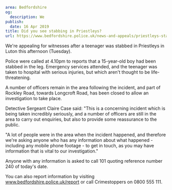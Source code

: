 ```yaml
area: Bedfordshire
og:
  description: We
publish:
  date: 16 Apr 2019
title: Did you see stabbing in Priestleys?
url: https://www.bedfordshire.police.uk/news-and-appeals/priestleys-stabbing-april-2019
```

We're appealing for witnesses after a teenager was stabbed in Priestleys in Luton this afternoon (Tuesday).

Police were called at 4.10pm to reports that a 15-year-old boy had been stabbed in the leg. Emergency services attended, and the teenager was taken to hospital with serious injuries, but which aren't thought to be life-threatening.

A number of officers remain in the area following the incident, and part of Rockley Road, towards Longcroft Road, has been closed to allow an investigation to take place.

Detective Sergeant Claire Case said: "This is a concerning incident which is being taken incredibly seriously, and a number of officers are still in the area to carry out enquiries, but also to provide some reassurance to the public.

"A lot of people were in the area when the incident happened, and therefore we're asking anyone who has any information about what happened - including any mobile phone footage - to get in touch, as you may have information that is vital to our investigation."

Anyone with any information is asked to call 101 quoting reference number 240 of today's date.

You can also report information by visiting www.bedfordshire.police.uk/report or call Crimestoppers on 0800 555 111.
